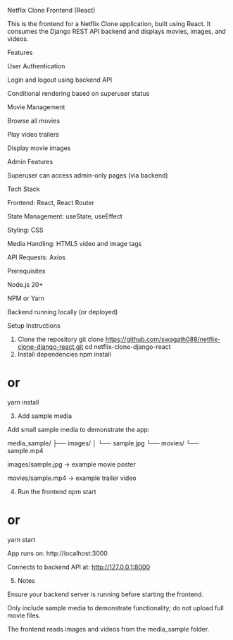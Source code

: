 Netflix Clone Frontend (React)

This is the frontend for a Netflix Clone application, built using React. It consumes the Django REST API backend and displays movies, images, and videos.

Features

User Authentication

Login and logout using backend API

Conditional rendering based on superuser status

Movie Management

Browse all movies

Play video trailers

Display movie images

Admin Features

Superuser can access admin-only pages (via backend)

Tech Stack

Frontend: React, React Router

State Management: useState, useEffect

Styling: CSS

Media Handling: HTML5 video and image tags

API Requests: Axios

Prerequisites

Node.js 20+

NPM or Yarn

Backend running locally (or deployed)

Setup Instructions
1. Clone the repository
git clone https://github.com/swagath088/netflix-clone-django-react.git
cd netflix-clone-django-react
2. Install dependencies
npm install
# or
yarn install

3. Add sample media

Add small sample media to demonstrate the app:

media_sample/
├── images/
│   └── sample.jpg
└── movies/
    └── sample.mp4


images/sample.jpg → example movie poster

movies/sample.mp4 → example trailer video

4. Run the frontend
npm start
# or
yarn start


App runs on: http://localhost:3000

Connects to backend API at: http://127.0.0.1:8000

5. Notes

Ensure your backend server is running before starting the frontend.

Only include sample media to demonstrate functionality; do not upload full movie files.

The frontend reads images and videos from the media_sample folder.